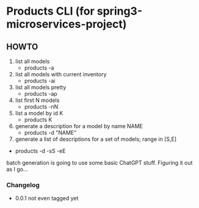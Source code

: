 # Products CLI (for spring3-microservices-project)

   ## HOWTO
1. list all models
   - products -a
2. list all models with current inventory
   - products -ai
3. list all models pretty
   - products -ap
4. list first N models
   - products -nN
5. list a model by id K
   - products K
6. generate a description for a model by name NAME
   - products -d "NAME"
7.  generate a list of descriptions for a set of models; range in [S,E]
   - products -d -sS -eE


batch generation is going to use some basic ChatGPT stuff.  Figuring it out as I go...

   ### Changelog
   - 0.0.1 not even tagged yet